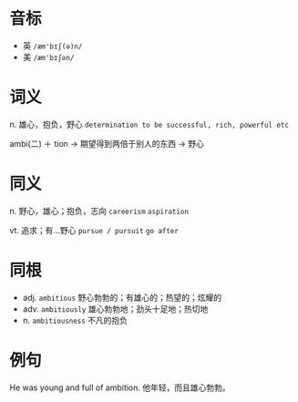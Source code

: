 # 音标

- 英 `/æm'bɪʃ(ə)n/`
- 美 `/æm'bɪʃən/`

# 词义

n. 雄心，抱负，野心
`determination to be successful, rich, powerful etc`



ambi(二) ＋ tion → 期望得到两倍于别人的东西 → 野心

# 同义

n. 野心，雄心；抱负，志向
`careerism` `aspiration`

vt. 追求；有…野心
`pursue / pursuit` `go after`

# 同根

- adj. `ambitious` 野心勃勃的；有雄心的；热望的；炫耀的
- adv. `ambitiously` 雄心勃勃地；劲头十足地；热切地
- n. `ambitiousness` 不凡的抱负

# 例句

He was young and full of ambition.
他年轻，而且雄心勃勃。


